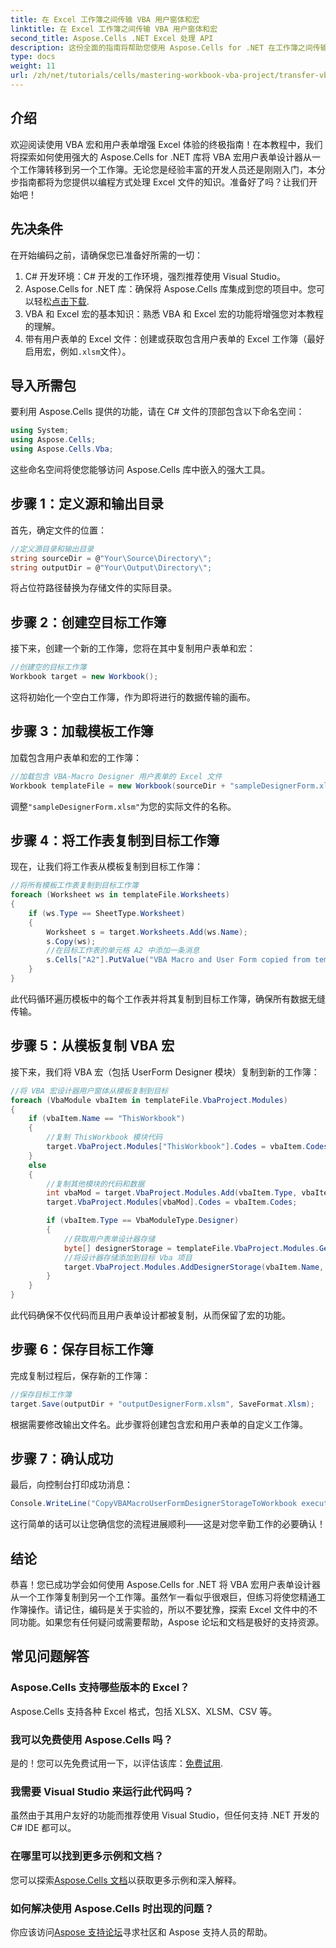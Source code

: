 ```yaml
---
title: 在 Excel 工作簿之间传输 VBA 用户窗体和宏
linktitle: 在 Excel 工作簿之间传输 VBA 用户窗体和宏
second_title: Aspose.Cells .NET Excel 处理 API
description: 这份全面的指南将帮助您使用 Aspose.Cells for .NET 在工作簿之间传输 VBA 用户表单和宏，释放 Excel 自动化的强大功能。非常适合初学者和经验丰富的开发人员。
type: docs
weight: 11
url: /zh/net/tutorials/cells/mastering-workbook-vba-project/transfer-vba-user-form-and-macro/
---
```

## 介绍

欢迎阅读使用 VBA 宏和用户表单增强 Excel 体验的终极指南！在本教程中，我们将探索如何使用强大的 Aspose.Cells for .NET 库将 VBA 宏用户表单设计器从一个工作簿转移到另一个工作簿。无论您是经验丰富的开发人员还是刚刚入门，本分步指南都将为您提供以编程方式处理 Excel 文件的知识。准备好了吗？让我们开始吧！

## 先决条件
在开始编码之前，请确保您已准备好所需的一切：

1. C# 开发环境：C# 开发的工作环境，强烈推荐使用 Visual Studio。
2.  Aspose.Cells for .NET 库：确保将 Aspose.Cells 库集成到您的项目中。您可以轻松[点击下载](https://releases.aspose.com/cells/net/).
3. VBA 和 Excel 宏的基本知识：熟悉 VBA 和 Excel 宏的功能将增强您对本教程的理解。
4. 带有用户表单的 Excel 文件：创建或获取包含用户表单的 Excel 工作簿（最好启用宏，例如`.xlsm`文件）。

## 导入所需包
要利用 Aspose.Cells 提供的功能，请在 C# 文件的顶部包含以下命名空间：

```csharp
using System;
using Aspose.Cells;
using Aspose.Cells.Vba;
```

这些命名空间将使您能够访问 Aspose.Cells 库中嵌入的强大工具。

## 步骤 1：定义源和输出目录
首先，确定文件的位置：

```csharp
//定义源目录和输出目录
string sourceDir = @"Your\Source\Directory\";
string outputDir = @"Your\Output\Directory\";
```

将占位符路径替换为存储文件的实际目录。

## 步骤 2：创建空目标工作簿
接下来，创建一个新的工作簿，您将在其中复制用户表单和宏：

```csharp
//创建空的目标工作簿
Workbook target = new Workbook();
```

这将初始化一个空白工作簿，作为即将进行的数据传输的画布。

## 步骤 3：加载模板工作簿
加载包含用户表单和宏的工作簿：

```csharp
//加载包含 VBA-Macro Designer 用户表单的 Excel 文件
Workbook templateFile = new Workbook(sourceDir + "sampleDesignerForm.xlsm");
```

调整`"sampleDesignerForm.xlsm"`为您的实际文件的名称。

## 步骤 4：将工作表复制到目标工作簿
现在，让我们将工作表从模板复制到目标工作簿：

```csharp
//将所有模板工作表复制到目标工作簿
foreach (Worksheet ws in templateFile.Worksheets)
{
    if (ws.Type == SheetType.Worksheet)
    {
        Worksheet s = target.Worksheets.Add(ws.Name);
        s.Copy(ws);
        //在目标工作表的单元格 A2 中添加一条消息
        s.Cells["A2"].PutValue("VBA Macro and User Form copied from template to target.");
    }
}
```

此代码循环遍历模板中的每个工作表并将其复制到目标工作簿，确保所有数据无缝传输。

## 步骤 5：从模板复制 VBA 宏
接下来，我们将 VBA 宏（包括 UserForm Designer 模块）复制到新的工作簿：

```csharp
//将 VBA 宏设计器用户窗体从模板复制到目标
foreach (VbaModule vbaItem in templateFile.VbaProject.Modules)
{
    if (vbaItem.Name == "ThisWorkbook")
    {
        //复制 ThisWorkbook 模块代码
        target.VbaProject.Modules["ThisWorkbook"].Codes = vbaItem.Codes;
    }
    else
    {
        //复制其他模块的代码和数据
        int vbaMod = target.VbaProject.Modules.Add(vbaItem.Type, vbaItem.Name);
        target.VbaProject.Modules[vbaMod].Codes = vbaItem.Codes;

        if (vbaItem.Type == VbaModuleType.Designer)
        {
            //获取用户表单设计器存储
            byte[] designerStorage = templateFile.VbaProject.Modules.GetDesignerStorage(vbaItem.Name);
            //将设计器存储添加到目标 Vba 项目
            target.VbaProject.Modules.AddDesignerStorage(vbaItem.Name, designerStorage);
        }
    }
}
```

此代码确保不仅代码而且用户表单设计都被复制，从而保留了宏的功能。

## 步骤 6：保存目标工作簿
完成复制过程后，保存新的工作簿：

```csharp
//保存目标工作簿
target.Save(outputDir + "outputDesignerForm.xlsm", SaveFormat.Xlsm);
```

根据需要修改输出文件名。此步骤将创建包含宏和用户表单的自定义工作簿。

## 步骤 7：确认成功
最后，向控制台打印成功消息：

```csharp
Console.WriteLine("CopyVBAMacroUserFormDesignerStorageToWorkbook executed successfully.\r\n");
```

这行简单的话可以让您确信您的流程进展顺利——这是对您辛勤工作的必要确认！

## 结论
恭喜！您已成功学会如何使用 Aspose.Cells for .NET 将 VBA 宏用户表单设计器从一个工作簿复制到另一个工作簿。虽然乍一看似乎很艰巨，但练习将使您精通工作簿操作。请记住，编码是关于实验的，所以不要犹豫，探索 Excel 文件中的不同功能。如果您有任何疑问或需要帮助，Aspose 论坛和文档是极好的支持资源。

## 常见问题解答

### Aspose.Cells 支持哪些版本的 Excel？
Aspose.Cells 支持各种 Excel 格式，包括 XLSX、XLSM、CSV 等。

### 我可以免费使用 Aspose.Cells 吗？
是的！您可以先免费试用一下，以评估该库：[免费试用](https://releases.aspose.com/).

### 我需要 Visual Studio 来运行此代码吗？
虽然由于其用户友好的功能而推荐使用 Visual Studio，但任何支持 .NET 开发的 C# IDE 都可以。

### 在哪里可以找到更多示例和文档？
您可以探索[Aspose.Cells 文档](https://reference.aspose.com/cells/net/)以获取更多示例和深入解释。

### 如何解决使用 Aspose.Cells 时出现的问题？
你应该访问[Aspose 支持论坛](https://forum.aspose.com/c/cells/9)寻求社区和 Aspose 支持人员的帮助。